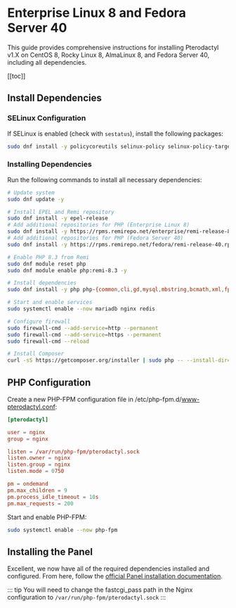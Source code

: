 # Enterprise Linux 8 and Fedora Server 40

This guide provides comprehensive instructions for installing Pterodactyl v1.X on CentOS 8, Rocky Linux 8, AlmaLinux 8, and Fedora Server 40, including all dependencies.

[[toc]]

## Install Dependencies

### SELinux Configuration

If SELinux is enabled (check with `sestatus`), install the following packages:

```bash
sudo dnf install -y policycoreutils selinux-policy selinux-policy-targeted setroubleshoot-server setools setools-console mcstrans
```

### Installing Dependencies

Run the following commands to install all necessary dependencies:

```bash
# Update system
sudo dnf update -y

# Install EPEL and Remi repository
sudo dnf install -y epel-release
# Add additional repositories for PHP (Enterprise Linux 8)
sudo dnf install -y https://rpms.remirepo.net/enterprise/remi-release-8.rpm
# Add additional repositories for PHP (Fedora Server 40)
sudo dnf install -y https://rpms.remirepo.net/fedora/remi-release-40.rpm

# Enable PHP 8.3 from Remi
sudo dnf module reset php
sudo dnf module enable php:remi-8.3 -y

# Install dependencies
sudo dnf install -y php php-{common,cli,gd,mysql,mbstring,bcmath,xml,fpm,curl,zip,process} mariadb mariadb-server nginx redis zip unzip tar

# Start and enable services
sudo systemctl enable --now mariadb nginx redis

# Configure firewall
sudo firewall-cmd --add-service=http --permanent
sudo firewall-cmd --add-service=https --permanent 
sudo firewall-cmd --reload

# Install Composer
curl -sS https://getcomposer.org/installer | sudo php -- --install-dir=/usr/local/bin --filename=composer
```

## PHP Configuration

Create a new PHP-FPM configuration file in /etc/php-fpm.d/www-pterodactyl.conf:

```conf
[pterodactyl]

user = nginx
group = nginx

listen = /var/run/php-fpm/pterodactyl.sock
listen.owner = nginx
listen.group = nginx
listen.mode = 0750

pm = ondemand
pm.max_children = 9
pm.process_idle_timeout = 10s
pm.max_requests = 200
```

Start and enable PHP-FPM:

```bash
sudo systemctl enable --now php-fpm
```

## Installing the Panel
Excellent, we now have all of the required dependencies installed and configured. From here, follow the [official Panel installation documentation](/panel/1.0/getting_started.md#download-files).


::: tip
You will need to change the fastcgi_pass path in the Nginx configuration to `/var/run/php-fpm/pterodactyl.sock`
:::
